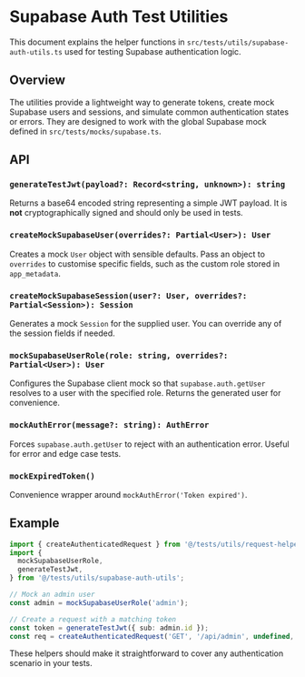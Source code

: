 # Supabase Auth Test Utilities

This document explains the helper functions in
`src/tests/utils/supabase-auth-utils.ts` used for testing
Supabase authentication logic.

## Overview

The utilities provide a lightweight way to generate tokens, create mock
Supabase users and sessions, and simulate common authentication states or
errors. They are designed to work with the global Supabase mock defined in
`src/tests/mocks/supabase.ts`.

## API

### `generateTestJwt(payload?: Record<string, unknown>): string`
Returns a base64 encoded string representing a simple JWT payload. It is
**not** cryptographically signed and should only be used in tests.

### `createMockSupabaseUser(overrides?: Partial<User>): User`
Creates a mock `User` object with sensible defaults. Pass an object to
`overrides` to customise specific fields, such as the custom role stored in
`app_metadata`.

### `createMockSupabaseSession(user?: User, overrides?: Partial<Session>): Session`
Generates a mock `Session` for the supplied user. You can override any of the
session fields if needed.

### `mockSupabaseUserRole(role: string, overrides?: Partial<User>): User`
Configures the Supabase client mock so that `supabase.auth.getUser` resolves to a
user with the specified role. Returns the generated user for convenience.

### `mockAuthError(message?: string): AuthError`
Forces `supabase.auth.getUser` to reject with an authentication error. Useful for
error and edge case tests.

### `mockExpiredToken()`
Convenience wrapper around `mockAuthError('Token expired')`.

## Example

```ts
import { createAuthenticatedRequest } from '@/tests/utils/request-helpers';
import {
  mockSupabaseUserRole,
  generateTestJwt,
} from '@/tests/utils/supabase-auth-utils';

// Mock an admin user
const admin = mockSupabaseUserRole('admin');

// Create a request with a matching token
const token = generateTestJwt({ sub: admin.id });
const req = createAuthenticatedRequest('GET', '/api/admin', undefined, token);
```

These helpers should make it straightforward to cover any authentication
scenario in your tests.
